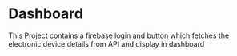 # Dashboard
This Project contains a firebase login and button which fetches the electronic device details from API and display in dashboard
